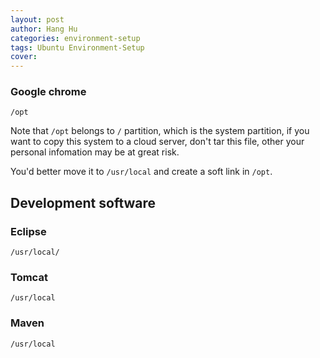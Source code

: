 ```yaml
---
layout: post
author: Hang Hu
categories: environment-setup
tags: Ubuntu Environment-Setup 
cover: 
---
```


### Google chrome

```
/opt
```

Note that `/opt` belongs to `/` partition, which is the system partition, if you want to copy this system to a cloud server, don't tar this file, other your personal infomation may be at great risk.  

You'd better move it to `/usr/local` and create a soft link in `/opt`.

## Development software

### Eclipse

`/usr/local/`

### Tomcat

`/usr/local`

### Maven

`/usr/local`

